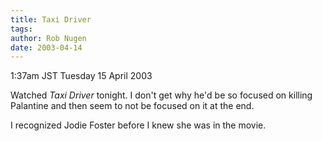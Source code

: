 ```yaml
---
title: Taxi Driver
tags: 
author: Rob Nugen
date: 2003-04-14
---
```


<p class=date>1:37am JST Tuesday 15 April 2003</p>

<p>Watched <em>Taxi Driver</em> tonight.  I don't get why he'd be so
focused on killing Palantine and then seem to not be focused on it at
the end.</p>

<p>I recognized Jodie Foster before I knew she was in the movie.</p>
